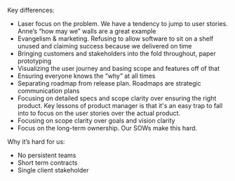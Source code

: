 Key differences:
* Laser focus on the problem. We have a tendency to jump to user stories. Anne’s “how may we” walls are a great example
* Evangelism & marketing. Refusing to allow software to sit on a shelf unused and claiming success because we delivered on time
* Bringing customers and stakeholders into the fold throughout, paper prototyping
* Visualizing the user journey and basing scope and features off of that
* Ensuring everyone knows the “why” at all times
* Separating roadmap from release plan. Roadmaps are strategic communication plans
* Focusing on detailed specs and scope clarity over ensuring the right product. Key lessons of product manager is that it's an easy trap to fall into to focus on the user stories over the actual product.
* Focusing on scope clarity over goals and vision clarity
* Focus on the long-term ownership. Our SOWs make this hard.

Why it’s hard for us:
* No persistent teams
* Short term contracts
* Single client stakeholder
